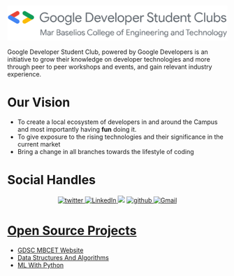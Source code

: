 ![GDSC MBCET LOGO](assets/logo.svg)

Google Developer Student Club, powered by Google Developers is an initiative to grow their knowledge on developer technologies and more through peer to peer workshops and events, and gain relevant industry experience.

# Our Vision

- To create a local ecosystem of developers in and around the Campus and most importantly having **fun** doing it.
- To give exposure to the rising technologies and their significance in the current market
- Bring a change in all branches towards the lifestyle of coding
# Social Handles

<p align="center">
    <a href="https://twitter.com/dscmbcet" target="_blank">
    <img src=https://img.shields.io/badge/twitter-%2300acee.svg?&style=for-the-badge&logo=twitter&logoColor=white alt=twitter style="margin-bottom: 5px;" />
    </a>
    <a href=https://www.linkedin.com/company/dsc-mbcet" target="_blank">
    <img alt="LinkedIn" src="https://img.shields.io/badge/linkedin%20-%230077B5.svg?&style=for-the-badge&logo=linkedin&logoColor=white"/>
    </a>
    <a href="https://www.instagram.com/gdscmbcet/">
    <img src="https://img.shields.io/badge/Instagram-E4405F?style=for-the-badge&logo=instagram&logoColor=white"></a>
    <a href="https://github.com/gdscmbcet" target="_blank">
    <img src=https://img.shields.io/badge/github-%2324292e.svg?&style=for-the-badge&logo=github&logoColor=white alt=github style="margin-bottom: 5px;" />
    </a>
    <a href="mailto:dscmbcet@gmail.com">
    <img alt="Gmail" src="https://img.shields.io/badge/Gmail-D14836?style=for-the-badge&logo=gmail&logoColor=white" />
</p>

# Open Source Projects

- [GDSC MBCET Website](https://github.com/dscmbcet/dscmbcet.github.io)
- [Data Structures And Algorithms](https://github.com/dscmbcet/Data-structures-and-Algorithms)
- [ML With Python](https://github.com/dscmbcet/ML-with-Python)
<!-- - [Hacktober Fest 2021](https://github.com/dscmbcet/hacktoberfest-2021) -->
